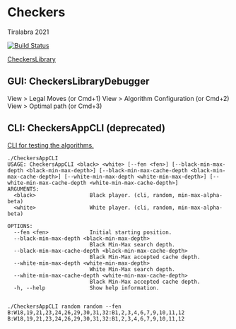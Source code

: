 # Checkers
Tiralabra 2021

[![Build Status](https://www.travis-ci.com/tuureilmarinen/Checkers.svg?branch=master)](https://www.travis-ci.com/tuureilmarinen/Checkers)

[CheckersLibrary](https://github.com/tuureilmarinen/CheckersLibrary)

## GUI: CheckersLibraryDebugger

View > Legal Moves (or Cmd+1)
View > Algorithm Configuration (or Cmd+2)
View > Optimal path (or Cmd+3)

## CLI: CheckersAppCLI (deprecated)
[CLI for testing the algorithms.](https://github.com/tuureilmarinen/CheckersAppCLI)

```
./CheckersAppCLI 
USAGE: CheckersAppCLI <black> <white> [--fen <fen>] [--black-min-max-depth <black-min-max-depth>] [--black-min-max-cache-depth <black-min-max-cache-depth>] [--white-min-max-depth <white-min-max-depth>] [--white-min-max-cache-depth <white-min-max-cache-depth>]
ARGUMENTS:
  <black>                 Black player. (cli, random, min-max-alpha-beta)
  <white>                 White player. (cli, random, min-max-alpha-beta)

OPTIONS:
  --fen <fen>             Initial starting position. 
  --black-min-max-depth <black-min-max-depth>
                          Black Min-Max search depth. 
  --black-min-max-cache-depth <black-min-max-cache-depth>
                          Black Min-Max accepted cache depth. 
  --white-min-max-depth <white-min-max-depth>
                          White Min-Max search depth. 
  --white-min-max-cache-depth <white-min-max-cache-depth>
                          Black Min-Max accepted cache depth. 
  -h, --help              Show help information.


./CheckersAppCLI random random --fen B:W18,19,21,23,24,26,29,30,31,32:B1,2,3,4,6,7,9,10,11,12 
B:W18,19,21,23,24,26,29,30,31,32:B1,2,3,4,6,7,9,10,11,12
```
